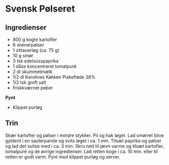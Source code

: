 # Svensk Pølseret

## Ingredienser
- 800 g kogte kartofler
- 8 wienerpølser
- 1 zittauerløg (ca. 75 g)
- 10 g smør
- 3 tsk edelsüsspaprika
- 1 dåse koncentreret tomatpuré
- 2 dl skummetmælk
- 1/2 dl Karolines Køkken Piskefløde 38%
- 1/2 tsk groft salt
- friskkværnet peber

**Pynt**
- Klippet purløg

## Trin
Skær kartofler og pølser i mindre stykker. Pil og hak løget. Lad smørret blive gyldent i en sauterpande og svits løget i ca. 1 min. Tilsæt paprika og pølser og lad det svitse med i ca. 3 min. Skru ned til jævn varme og tilsæt kartofler, tomatpuré og de øvrige ingredienser. Lad retten koge i ca. 10 min. eller til retten er godt varm. Pynt med klippet purløg og server.